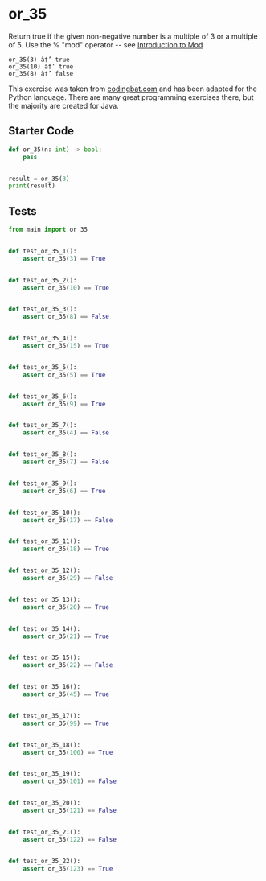 # or_35





Return true if the given non-negative number is a multiple of 3 or a multiple of 5. Use the % "mod" operator -- see <a href=/doc/practice/mod-introduction.html>Introduction to Mod</a>

```
or_35(3) â†’ true
or_35(10) â†’ true
or_35(8) â†’ false
```

This exercise was taken from [codingbat.com](https://codingbat.com/prob/p112564) and has been adapted for the Python language. There are many great programming exercises there, but the majority are created for Java.

## Starter Code
```python
def or_35(n: int) -> bool:
    pass


result = or_35(3)
print(result)
```

## Tests
```python
from main import or_35


def test_or_35_1():
    assert or_35(3) == True


def test_or_35_2():
    assert or_35(10) == True


def test_or_35_3():
    assert or_35(8) == False


def test_or_35_4():
    assert or_35(15) == True


def test_or_35_5():
    assert or_35(5) == True


def test_or_35_6():
    assert or_35(9) == True


def test_or_35_7():
    assert or_35(4) == False


def test_or_35_8():
    assert or_35(7) == False


def test_or_35_9():
    assert or_35(6) == True


def test_or_35_10():
    assert or_35(17) == False


def test_or_35_11():
    assert or_35(18) == True


def test_or_35_12():
    assert or_35(29) == False


def test_or_35_13():
    assert or_35(20) == True


def test_or_35_14():
    assert or_35(21) == True


def test_or_35_15():
    assert or_35(22) == False


def test_or_35_16():
    assert or_35(45) == True


def test_or_35_17():
    assert or_35(99) == True


def test_or_35_18():
    assert or_35(100) == True


def test_or_35_19():
    assert or_35(101) == False


def test_or_35_20():
    assert or_35(121) == False


def test_or_35_21():
    assert or_35(122) == False


def test_or_35_22():
    assert or_35(123) == True
```

